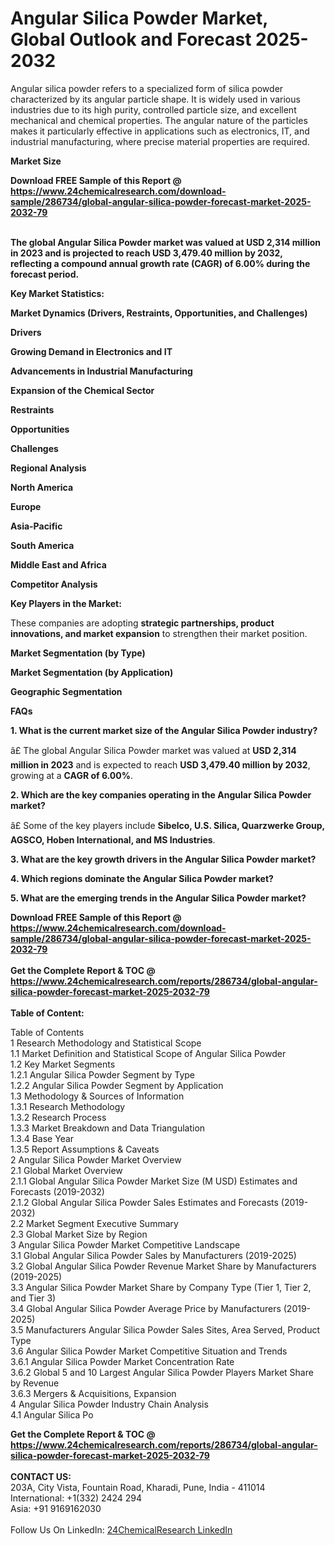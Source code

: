 <h1>Angular Silica Powder Market, Global Outlook and Forecast 2025-2032</h1><p>Angular silica powder refers to a specialized form of silica powder characterized by its angular particle shape. It is widely used in various industries due to its high purity, controlled particle size, and excellent mechanical and chemical properties. The angular nature of the particles makes it particularly effective in applications such as electronics, IT, and industrial manufacturing, where precise material properties are required.</p><p>
<strong>Market Size</strong></p><p>
</p><div><b>Download FREE Sample of this Report @ 
            <a href="https://www.24chemicalresearch.com/download-sample/286734/global-angular-silica-powder-forecast-market-2025-2032-79">
            https://www.24chemicalresearch.com/download-sample/286734/global-angular-silica-powder-forecast-market-2025-2032-79</a></b></div><br><p><strong>The global Angular Silica Powder market was valued at USD 2,314 million in 2023 and is projected to reach USD 3,479.40 million by 2032, reflecting a compound annual growth rate (CAGR) of 6.00% during the forecast period.</strong></p><p>
<strong>Key Market Statistics:</strong></p><p>
</p><p>
<strong>Market Dynamics (Drivers, Restraints, Opportunities, and Challenges)</strong></p><p>
<strong>Drivers</strong></p><p>
</p><p><strong>Growing Demand in Electronics and IT</strong></p><p>
	</p><p><strong>Advancements in Industrial Manufacturing</strong></p><p>
	</p><p><strong>Expansion of the Chemical Sector</strong></p><p>
	</p><p>
<strong>Restraints</strong></p><p>
</p><p>
	</p><p>
<strong>Opportunities</strong></p><p>
</p><p>
	</p><p>
<strong>Challenges</strong></p><p>
</p><p>
	</p><p>
<strong>Regional Analysis</strong></p><p>
<strong>North America</strong></p><p>
</p><p>
<strong>Europe</strong></p><p>
</p><p>
<strong>Asia-Pacific</strong></p><p>
</p><p>
<strong>South America</strong></p><p>
</p><p>
<strong>Middle East and Africa</strong></p><p>
</p><p>
<strong>Competitor Analysis</strong></p><p>
<strong>Key Players in the Market:</strong></p><p>
</p><p>
</p><p>These companies are adopting <strong>strategic partnerships, product innovations, and market expansion</strong> to strengthen their market position.</p><p>
<strong>Market Segmentation (by Type)</strong></p><p>
</p><p>
<strong>Market Segmentation (by Application)</strong></p><p>
</p><p>
<strong>Geographic Segmentation</strong></p><p>
</p><p>
<strong>FAQs</strong></p><p>
<strong>1. What is the current market size of the Angular Silica Powder industry?</strong></p><p>
</p><p>â£ The global Angular Silica Powder market was valued at <strong>USD 2,314 million in 2023</strong> and is expected to reach <strong>USD 3,479.40 million by 2032</strong>, growing at a <strong>CAGR of 6.00%</strong>.</p><p>
<strong>2. Which are the key companies operating in the Angular Silica Powder market?</strong></p><p>
</p><p>â£ Some of the key players include <strong>Sibelco, U.S. Silica, Quarzwerke Group, AGSCO, Hoben International, and MS Industries</strong>.</p><p>
<strong>3. What are the key growth drivers in the Angular Silica Powder market?</strong></p><p>
</p><p>
<strong>4. Which regions dominate the Angular Silica Powder market?</strong></p><p>
</p><p>
<strong>5. What are the emerging trends in the Angular Silica Powder market?</strong></p><p>
</p><div><b>Download FREE Sample of this Report @ 
            <a href="https://www.24chemicalresearch.com/download-sample/286734/global-angular-silica-powder-forecast-market-2025-2032-79">
            https://www.24chemicalresearch.com/download-sample/286734/global-angular-silica-powder-forecast-market-2025-2032-79</a></b></div><br><div><b>Get the Complete Report & TOC @ 
            <a href="https://www.24chemicalresearch.com/reports/286734/global-angular-silica-powder-forecast-market-2025-2032-79">
            https://www.24chemicalresearch.com/reports/286734/global-angular-silica-powder-forecast-market-2025-2032-79</a></b></div><br>
            <b>Table of Content:</b><p>Table of Contents<br />
1 Research Methodology and Statistical Scope<br />
1.1 Market Definition and Statistical Scope of Angular Silica Powder<br />
1.2 Key Market Segments<br />
1.2.1 Angular Silica Powder Segment by Type<br />
1.2.2 Angular Silica Powder Segment by Application<br />
1.3 Methodology & Sources of Information<br />
1.3.1 Research Methodology<br />
1.3.2 Research Process<br />
1.3.3 Market Breakdown and Data Triangulation<br />
1.3.4 Base Year<br />
1.3.5 Report Assumptions & Caveats<br />
2 Angular Silica Powder Market Overview<br />
2.1 Global Market Overview<br />
2.1.1 Global Angular Silica Powder Market Size (M USD) Estimates and Forecasts (2019-2032)<br />
2.1.2 Global Angular Silica Powder Sales Estimates and Forecasts (2019-2032)<br />
2.2 Market Segment Executive Summary<br />
2.3 Global Market Size by Region<br />
3 Angular Silica Powder Market Competitive Landscape<br />
3.1 Global Angular Silica Powder Sales by Manufacturers (2019-2025)<br />
3.2 Global Angular Silica Powder Revenue Market Share by Manufacturers (2019-2025)<br />
3.3 Angular Silica Powder Market Share by Company Type (Tier 1, Tier 2, and Tier 3)<br />
3.4 Global Angular Silica Powder Average Price by Manufacturers (2019-2025)<br />
3.5 Manufacturers Angular Silica Powder Sales Sites, Area Served, Product Type<br />
3.6 Angular Silica Powder Market Competitive Situation and Trends<br />
3.6.1 Angular Silica Powder Market Concentration Rate<br />
3.6.2 Global 5 and 10 Largest Angular Silica Powder Players Market Share by Revenue<br />
3.6.3 Mergers & Acquisitions, Expansion<br />
4 Angular Silica Powder Industry Chain Analysis<br />
4.1 Angular Silica Po</p><div><b>Get the Complete Report & TOC @ 
            <a href="https://www.24chemicalresearch.com/reports/286734/global-angular-silica-powder-forecast-market-2025-2032-79">
            https://www.24chemicalresearch.com/reports/286734/global-angular-silica-powder-forecast-market-2025-2032-79</a></b></div><br><b>CONTACT US:</b><br>
            203A, City Vista, Fountain Road, Kharadi, Pune, India - 411014<br>
            International: +1(332) 2424 294<br>
            Asia: +91 9169162030 <br><br>
            Follow Us On LinkedIn: <a href="https://www.linkedin.com/company/24chemicalresearch/">24ChemicalResearch LinkedIn</a>